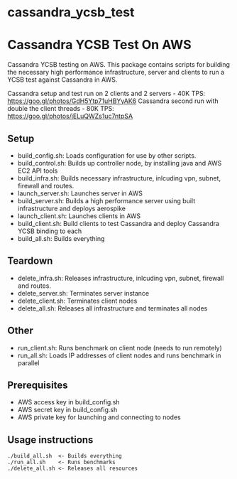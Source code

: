 # cassandra_ycsb_test

Cassandra YCSB Test On AWS
==========================

Cassandra YCSB testing on AWS. This package contains scripts for building the necessary high performance infrastructure, server and clients to run a YCSB test against Cassandra in AWS.

Cassandra setup and test run on 2 clients and 2 servers - 40K TPS: https://goo.gl/photos/GdH5Ytp71uHBYyAK6
Cassandra second run with double the client threads - 80K TPS: https://goo.gl/photos/jELuQWZs1uc7ntpSA

Setup
-----

* build_config.sh:    Loads configuration for use by other scripts.
* build_control.sh:   Builds up controller node, by installing java and AWS EC2 API tools
* build_infra.sh:     Builds necessary infrastructure, inlcuding vpn, subnet, firewall and routes.
* launch_server.sh:   Launches server in AWS
* build_server.sh:    Builds a high performance server using built infrastructure and deploys aerospike
* launch_client.sh:   Launches clients in AWS
* build_client.sh:    Build clients to test Cassandra and deploy Cassandra YCSB binding to each
* build_all.sh:       Builds everything

Teardown
--------

* delete_infra.sh:    Releases infrastructure, inlcuding vpn, subnet, firewall and routes.
* delete_server.sh:   Terminates server instance
* delete_client.sh:   Terminates client nodes
* delete_all.sh:      Releases all infrastructure and terminates all nodes


Other
-----

* run_client.sh:      Runs benchmark on client node (needs to run remotely)
* run_all.sh:         Loads IP addresses of client nodes and runs benchmark in parallel

Prerequisites
-------------

* AWS access key in build_config.sh
* AWS secret key in build_config.sh
* AWS private key for launching and connecting to nodes

Usage instructions
------------------

    ./build_all.sh  <- Builds everything
    ./run_all.sh    <- Runs benchmarks
    ./delete_all.sh <- Releases all resources
